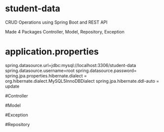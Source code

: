 # student-data
CRUD Operations using Spring Boot and REST API

Made 4 Packages Controller, Model, Repository, Exception

# application.properties
spring.datasource.url=jdbc:mysql://localhost:3306/student-data
spring.datasource.username=root
spring.datasource.password=
spring.jpa.properties.hibernate.dialect = org.hibernate.dialect.MySQL5InnoDBDialect
spring.jpa.hibernate.ddl-auto = update

#Controller 

#Model


#Exception


#Repository 






